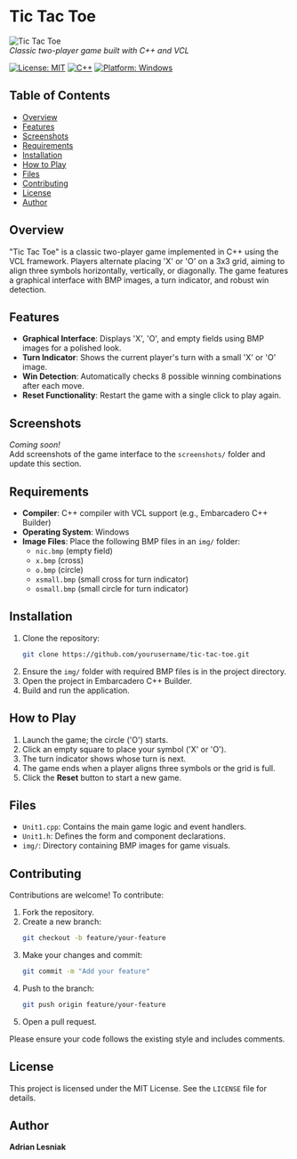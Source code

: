 # Tic Tac Toe

![Tic Tac Toe](https://via.placeholder.com/800x200.png?text=Tic+Tac+Toe+Game)  
*Classic two-player game built with C++ and VCL*

[![License: MIT](https://img.shields.io/badge/License-MIT-yellow.svg)](https://opensource.org/licenses/MIT)
[![C++](https://img.shields.io/badge/Language-C%2B%2B-blue.svg)](https://isocpp.org/)
[![Platform: Windows](https://img.shields.io/badge/Platform-Windows-lightgrey.svg)](https://www.microsoft.com/windows)

## Table of Contents
- [Overview](#overview)
- [Features](#features)
- [Screenshots](#screenshots)
- [Requirements](#requirements)
- [Installation](#installation)
- [How to Play](#how-to-play)
- [Files](#files)
- [Contributing](#contributing)
- [License](#license)
- [Author](#author)

## Overview
"Tic Tac Toe" is a classic two-player game implemented in C++ using the VCL framework. Players alternate placing 'X' or 'O' on a 3x3 grid, aiming to align three symbols horizontally, vertically, or diagonally. The game features a graphical interface with BMP images, a turn indicator, and robust win detection.

## Features
- **Graphical Interface**: Displays 'X', 'O', and empty fields using BMP images for a polished look.
- **Turn Indicator**: Shows the current player's turn with a small 'X' or 'O' image.
- **Win Detection**: Automatically checks 8 possible winning combinations after each move.
- **Reset Functionality**: Restart the game with a single click to play again.

## Screenshots
*Coming soon!*  
Add screenshots of the game interface to the `screenshots/` folder and update this section.

## Requirements
- **Compiler**: C++ compiler with VCL support (e.g., Embarcadero C++ Builder)
- **Operating System**: Windows
- **Image Files**: Place the following BMP files in an `img/` folder:
  - `nic.bmp` (empty field)
  - `x.bmp` (cross)
  - `o.bmp` (circle)
  - `xsmall.bmp` (small cross for turn indicator)
  - `osmall.bmp` (small circle for turn indicator)

## Installation
1. Clone the repository:
   ```bash
   git clone https://github.com/yourusername/tic-tac-toe.git
   ```
2. Ensure the `img/` folder with required BMP files is in the project directory.  
3. Open the project in Embarcadero C++ Builder.  
4. Build and run the application.

## How to Play
1. Launch the game; the circle ('O') starts.  
2. Click an empty square to place your symbol ('X' or 'O').  
3. The turn indicator shows whose turn is next.  
4. The game ends when a player aligns three symbols or the grid is full.  
5. Click the **Reset** button to start a new game.

## Files
- `Unit1.cpp`: Contains the main game logic and event handlers.  
- `Unit1.h`: Defines the form and component declarations.  
- `img/`: Directory containing BMP images for game visuals.

## Contributing
Contributions are welcome! To contribute:

1. Fork the repository.  
2. Create a new branch:  
   ```bash
   git checkout -b feature/your-feature
   ```
3. Make your changes and commit:  
   ```bash
   git commit -m "Add your feature"
   ```
4. Push to the branch:  
   ```bash
   git push origin feature/your-feature
   ```
5. Open a pull request.

Please ensure your code follows the existing style and includes comments.

## License
This project is licensed under the MIT License. See the `LICENSE` file for details.

## Author
**Adrian Lesniak**

